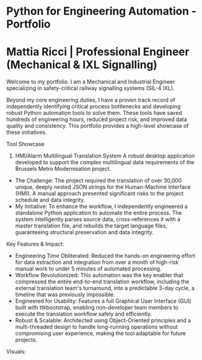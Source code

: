 # Python for Engineering Automation - Portfolio
# Mattia Ricci | Professional Engineer (Mechanical & IXL Signalling)
Welcome to my portfolio. I am a Mechanical and Industrial Engineer specializing in safety-critical railway signalling systems (SIL-4 IXL).

Beyond my core engineering duties, I have a proven track record of independently identifying critical process bottlenecks and developing robust Python automation tools to solve them. These tools have saved hundreds of engineering hours, reduced project risk, and improved data quality and consistency. This portfolio provides a high-level showcase of these initiatives.

Tool Showcase
1. HMI/Alarm Multilingual Translation System
A robust desktop application developed to support the complex multilingual data requirements of the Brussels Metro Modernisation project.

* The Challenge: The project required the translation of over 30,000 unique, deeply nested JSON strings for the Human-Machine Interface (HMI). A manual approach presented significant risks to the project schedule and data integrity.
* My Initiative: To enhance the workflow, I independently engineered a standalone Python application to automate the entire process. The system intelligently parses source data, cross-references it with a master translation file, and rebuilds the target language files, guaranteeing structural preservation and data integrity.

Key Features & Impact:
- Engineering Time Obliterated: Reduced the hands-on engineering effort for data extraction and integration from over a month of high-risk manual work to under 5 minutes of automated processing.
- Workflow Revolutionized: This automation was the key enabler that compressed the entire end-to-end translation workflow, including the external translation team's turnaround, into a predictable 3-day cycle, a timeline that was previously impossible.
- Engineered for Usability: Features a full Graphical User Interface (GUI) built with ttkbootstrap, enabling non-developer team members to execute the translation workflow safely and efficiently.
- Robust & Scalable: Architected using Object-Oriented principles and a multi-threaded design to handle long-running operations without compromising user experience, making the tool adaptable for future projects.

Visuals:
